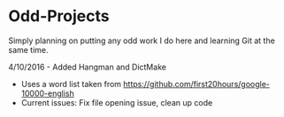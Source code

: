 # Odd-Projects

Simply planning on putting any odd work I do here and learning Git at the same time.

4/10/2016 - Added Hangman and DictMake
  - Uses a word list taken from https://github.com/first20hours/google-10000-english
  - Current issues: Fix file opening issue, clean up code
